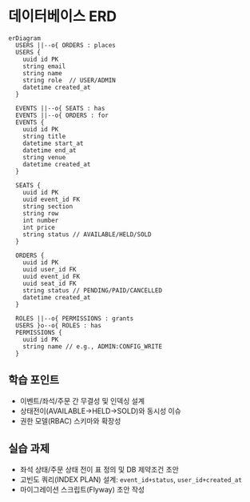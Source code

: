 # 데이터베이스 ERD

```mermaid
erDiagram
  USERS ||--o{ ORDERS : places
  USERS {
    uuid id PK
    string email
    string name
    string role  // USER/ADMIN
    datetime created_at
  }

  EVENTS ||--o{ SEATS : has
  EVENTS ||--o{ ORDERS : for
  EVENTS {
    uuid id PK
    string title
    datetime start_at
    datetime end_at
    string venue
    datetime created_at
  }

  SEATS {
    uuid id PK
    uuid event_id FK
    string section
    string row
    int number
    int price
    string status // AVAILABLE/HELD/SOLD
  }

  ORDERS {
    uuid id PK
    uuid user_id FK
    uuid event_id FK
    uuid seat_id FK
    string status // PENDING/PAID/CANCELLED
    datetime created_at
  }

  ROLES ||--o{ PERMISSIONS : grants
  USERS }o--o{ ROLES : has
  PERMISSIONS {
    uuid id PK
    string name // e.g., ADMIN:CONFIG_WRITE
  }
```

## 학습 포인트
- 이벤트/좌석/주문 간 무결성 및 인덱싱 설계
- 상태전이(AVAILABLE→HELD→SOLD)와 동시성 이슈
- 권한 모델(RBAC) 스키마와 확장성

## 실습 과제
- 좌석 상태/주문 상태 전이 표 정의 및 DB 제약조건 초안
- 고빈도 쿼리(INDEX PLAN) 설계: `event_id+status`, `user_id+created_at`
- 마이그레이션 스크립트(Flyway) 초안 작성
